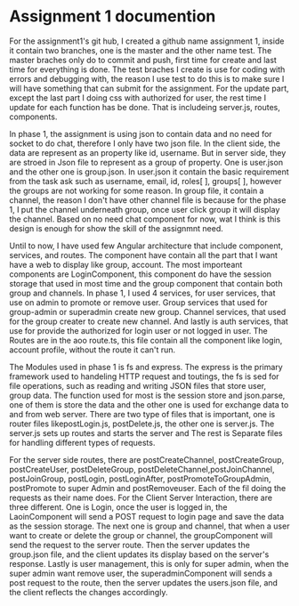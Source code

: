 # Assignment 1 documention

For the assignment1's git hub, I created a github name assignment 1, inside it contain two branches, one is the master and the other name test.
The master braches only do to commit and push, first time for create and last time for everything is done.
The test braches I create is use for coding with errors and debugging with, the reason I use test to do this is to make sure I will have something that can submit for the assignment.
For the update part, except the last part I doing css with authorized for user, the rest time I update for each function has be done. That is includeing server.js, routes, components.

In phase 1, the assignment is using json to contain data and no need for socket to do chat, therefore I only have two json file.
In the client side, the data are represent as an property like id, username. But in server side, they are stroed in Json file to represent as a group of property.
One is user.json and the other one is group.json.
In user.json it contain the basic requirement from the task ask such as username, email, id, roles[ ], groups[ ], however the groups are not working for some reason.
In group file, it contain a channel, the reason I don't have other channel file is because for the phase 1, I put the channel underneath group, once user click group it will display the channel.
Based on no need chat component for now, wat I think is this design is enough for show the skill of the assignmnt need.


Until to now, I have used few Angular architecture that include component, services, and routes. 
The component have contain all the part that I want have a web to display like group, account.
The most importeant components are LoginComponent, this component do have the session storage that used in most time and the group component that contain both group and channels.
In phase 1, I used 4 services, for user services, that use on admin to promote or remove user. Group services that used for group-admin or superadmin create new group.
Channel services, that used for the group creater to create new channel. And lastly is auth services, that use for provide the authorized for login user or not logged in user.
The Routes are in the aoo route.ts, this file contain all the component like login, account profile, without the route it can't run.

The Modules used in phase 1 is fs and express.
The express is the primary framework used to handeling HTTP request and toutings, the fs is sed for file operations, such as reading and writing JSON files that store user, group data.
The function used for most is the session store and json.parse, one of them is store the data and the other one is used for exchange data to and from web server.
There are two type of files that is important, one is router files likepostLogin.js, postDelete.js, the other one is server.js.
The server.js sets up routes and starts the server and The rest is Separate files for handling different types of requests.

For the server side routes, there are postCreateChannel, postCreateGroup, postCreateUser, postDeleteGroup,
postDeleteChannel,postJoinChannel, postJoinGroup, postLogin, postLoginAfter, postPromoteToGroupAdmin, postPromote to super Admin and postRemoveuser.
Each of the fil doing the requests as their name does. 
For the Client Server Interaction, there are three different.
One is Login, once the user is logged in, the LaoinComponent will send a POST request to login page and save the data as the session storage.
The next one is group and channel, that when a user want to create or delete the group or channel, the groupComponent will send the request to the server route.
Then the server updates the group.json file, and the client updates its display based on the server's response.
Lastly is user management, this is only for super admin, when the super admin want remove user, the superadminComponent will sends a post request to the route,
then the server updates the users.json file, and the client reflects the changes accordingly.
